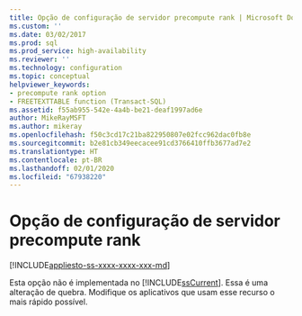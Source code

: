 ```yaml
---
title: Opção de configuração de servidor precompute rank | Microsoft Docs
ms.custom: ''
ms.date: 03/02/2017
ms.prod: sql
ms.prod_service: high-availability
ms.reviewer: ''
ms.technology: configuration
ms.topic: conceptual
helpviewer_keywords:
- precompute rank option
- FREETEXTTABLE function (Transact-SQL)
ms.assetid: f55ab955-542e-4a4b-be21-deaf1997ad6e
author: MikeRayMSFT
ms.author: mikeray
ms.openlocfilehash: f50c3cd17c21ba822950807e02fcc962dac0fb8e
ms.sourcegitcommit: b2e81cb349eecacee91cd3766410ffb3677ad7e2
ms.translationtype: HT
ms.contentlocale: pt-BR
ms.lasthandoff: 02/01/2020
ms.locfileid: "67938220"
---
```

# <a name="precompute-rank-server-configuration-option"></a>Opção de configuração de servidor precompute rank
[!INCLUDE[appliesto-ss-xxxx-xxxx-xxx-md](../../includes/appliesto-ss-xxxx-xxxx-xxx-md.md)]

  Esta opção não é implementada no [!INCLUDE[ssCurrent](../../includes/sscurrent-md.md)]. Essa é uma alteração de quebra. Modifique os aplicativos que usam esse recurso o mais rápido possível.  
  
  
